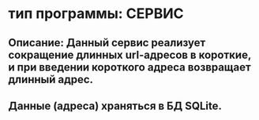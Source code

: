 # тип программы: СЕРВИС
## Описание: Данный сервис реализует сокращение длинных url-адресов в короткие, и при введении короткого адреса возвращает длинный адрес.
## Данные (адреса) храняться в БД SQLite.
